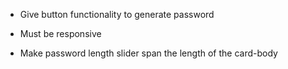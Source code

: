 <!-- - Create button -->

- Give button functionality to generate password
  <!-- - Pressing button prompts users of different password criteria -->
    <!-- Either using radio buttons or square selectors to specifiy different criteria -->
  <!-- - Determine how many different criteria can be altered by user -->
    <!-- lowercase -->
    <!-- uppercase -->
    <!-- numeric -->
    <!-- special characters -->
  <!-- - Password should be >= 8 <= 128 characters in length -->

- Must be responsive
- Make password length slider span the length of the card-body

<!-- Find a way to communicate the password length selected by user to javascript -->
<!-- Make the Button actually generate a password -->

<!-- Generate password on screen besides the console -->
<!-- Allow length to be affected -->
